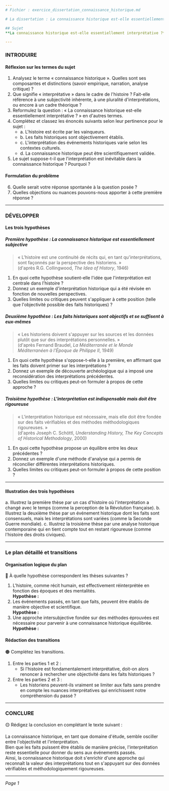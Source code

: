 ```yaml
---
# Fichier : exercice_dissertation_connaissance_historique.md

# La dissertation : La connaissance historique est-elle essentiellement interprétative ?

## Sujet
**La connaissance historique est-elle essentiellement interprétative ?**

---
```


### INTRODUIRE

#### Réflexion sur les termes du sujet

1. Analysez le terme « connaissance historique ». Quelles sont ses composantes et distinctions (savoir empirique, narration, analyse critique) ?
2. Que signifie « interprétative » dans le cadre de l'histoire ? Fait-elle référence à une subjectivité inhérente, à une pluralité d'interprétations, ou encore à un cadre théorique ?
3. Reformulez la question : « La connaissance historique est-elle essentiellement interprétative ? » en d'autres termes.
4. Complétez et classez les énoncés suivants selon leur pertinence pour le sujet :
   - a. L'histoire est écrite par les vainqueurs.
   - b. Les faits historiques sont objectivement établis.
   - c. L'interprétation des événements historiques varie selon les contextes culturels.
   - d. La connaissance historique peut être scientifiquement validée.
5. Le sujet suppose-t-il que l'interprétation est inévitable dans la connaissance historique ? Pourquoi ?

#### Formulation du problème

6. Quelle serait votre réponse spontanée à la question posée ?
7. Quelles objections ou nuances pouvons-nous apporter à cette première réponse ?

---

### DÉVELOPPER

#### Les trois hypothèses

##### Première hypothèse : La connaissance historique est essentiellement subjective

> « L'histoire est une continuité de récits qui, en tant qu'interprétations, sont façonnés par la perspective des historiens. »  
> (d'après R.G. Collingwood, *The Idea of History*, 1946)

1. En quoi cette hypothèse soutient-elle l'idée que l'interprétation est centrale dans l'histoire ?
2. Donnez un exemple d'interprétation historique qui a été révisée en fonction de nouvelles perspectives.
3. Quelles limites ou critiques peuvent s'appliquer à cette position (telle que l'objectivité possible des faits historiques) ?

##### Deuxième hypothèse : Les faits historiques sont objectifs et se suffisent à eux-mêmes

> « Les historiens doivent s'appuyer sur les sources et les données plutôt que sur des interprétations personnelles. »  
> (d'après Fernand Braudel, *La Méditerranée et le Monde Méditerranéen à l'Époque de Philippe II*, 1949)

1. En quoi cette hypothèse s'oppose-t-elle à la première, en affirmant que les faits doivent primer sur les interprétations ?
2. Donnez un exemple de découverte archéologique qui a imposé une reconsidération des interprétations précédentes.
3. Quelles limites ou critiques peut-on formuler à propos de cette approche ?

##### Troisième hypothèse : L'interprétation est indispensable mais doit être rigoureuse

> « L'interprétation historique est nécessaire, mais elle doit être fondée sur des faits vérifiables et des méthodes méthodologiques rigoureuses. »  
> (d'après Joseph C. Schöttl, *Understanding History, The Key Concepts of Historical Methodology*, 2000)

1. En quoi cette hypothèse propose un équilibre entre les deux précédentes ?
2. Donnez un exemple d'une méthode d'analyse qui a permis de réconcilier différentes interprétations historiques.
3. Quelles limites ou critiques peut-on formuler à propos de cette position ?

---

#### Illustration des trois hypothèses

a. Illustrez la première thèse par un cas d'histoire où l'interprétation a changé avec le temps (comme la perception de la Révolution française).
b. Illustrez la deuxième thèse par un événement historique dont les faits sont consensuels, mais les interprétations sont variées (comme la Seconde Guerre mondiale).
c. Illustrez la troisième thèse par une analyse historique contemporaine qui en tient compte tout en restant rigoureuse (comme l'histoire des droits civiques).

---

### Le plan détaillé et transitions

#### Organisation logique du plan

🔴 À quelle hypothèse correspondent les thèses suivantes ?

1. L'histoire, comme récit humain, est effectivement réinterprétée en fonction des époques et des mentalités.  
   **Hypothèse :**
2. Les événements passés, en tant que faits, peuvent être établis de manière objective et scientifique.  
   **Hypothèse :**
3. Une approche intersubjective fondée sur des méthodes éprouvées est nécessaire pour parvenir à une connaissance historique équilibrée.  
   **Hypothèse :**

#### Rédaction des transitions

🟠 Complétez les transitions.

1. Entre les parties 1 et 2 :  
   - Si l'histoire est fondamentalement interprétative, doit-on alors renoncer à rechercher une objectivité dans les faits historiques ?
2. Entre les parties 2 et 3 :  
   - Les historiens peuvent-ils vraiment se limiter aux faits sans prendre en compte les nuances interprétatives qui enrichissent notre compréhension du passé ?

---

### CONCLURE

🟡 Rédigez la conclusion en complétant le texte suivant :

La connaissance historique, en tant que domaine d'étude, semble osciller entre l'objectivité et l'interprétation.  
Bien que les faits puissent être établis de manière précise, l'interprétation reste essentielle pour donner du sens aux événements passés.  
Ainsi, la connaissance historique doit s'enrichir d'une approche qui reconnaît la valeur des interprétations tout en s'appuyant sur des données vérifiables et méthodologiquement rigoureuses.

--- 

*Page 1*